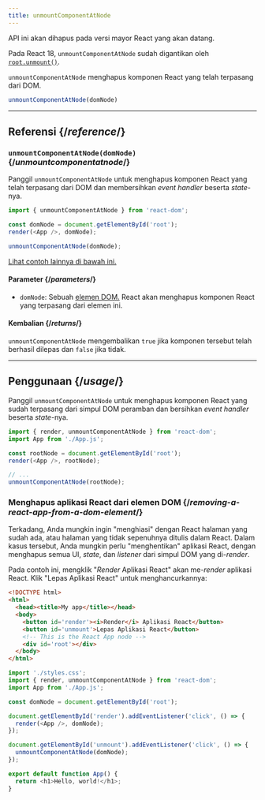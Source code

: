 ```yaml
---
title: unmountComponentAtNode
---
```


<Deprecated>

API ini akan dihapus pada versi mayor React yang akan datang.

Pada React 18, `unmountComponentAtNode` sudah digantikan oleh [`root.unmount()`](/reference/react-dom/client/createRoot#root-unmount).

</Deprecated>

<Intro>

`unmountComponentAtNode` menghapus komponen React yang telah terpasang dari DOM.

```js
unmountComponentAtNode(domNode)
```

</Intro>

<InlineToc />

---

## Referensi {/*reference*/}

### `unmountComponentAtNode(domNode)` {/*unmountcomponentatnode*/}

Panggil `unmountComponentAtNode` untuk menghapus komponen React yang telah terpasang dari DOM dan membersihkan *event handler* beserta *state*-nya.

```js
import { unmountComponentAtNode } from 'react-dom';

const domNode = document.getElementById('root');
render(<App />, domNode);

unmountComponentAtNode(domNode);
```

[Lihat contoh lainnya di bawah ini.](#usage)

#### Parameter {/*parameters*/}

* `domNode`: Sebuah [elemen DOM.](https://developer.mozilla.org/en-US/docs/Web/API/Element) React akan menghapus komponen React yang terpasang dari elemen ini.

#### Kembalian {/*returns*/}

`unmountComponentAtNode` mengembalikan `true` jika komponen tersebut telah berhasil dilepas dan `false` jika tidak.

---

## Penggunaan {/*usage*/}

Panggil `unmountComponentAtNode` untuk menghapus <CodeStep step={1}>komponen React yang sudah terpasang</CodeStep> dari <CodeStep step={2}>simpul DOM peramban</CodeStep> dan bersihkan *event handler* beserta *state*-nya.

```js [[1, 5, "<App />"], [2, 5, "rootNode"], [2, 8, "rootNode"]]
import { render, unmountComponentAtNode } from 'react-dom';
import App from './App.js';

const rootNode = document.getElementById('root');
render(<App />, rootNode);

// ...
unmountComponentAtNode(rootNode);
```


### Menghapus aplikasi React dari elemen DOM {/*removing-a-react-app-from-a-dom-element*/}

Terkadang, Anda mungkin ingin "menghiasi" dengan React halaman yang sudah ada, atau halaman yang tidak sepenuhnya ditulis dalam React. Dalam kasus tersebut, Anda mungkin perlu "menghentikan" aplikasi React, dengan menghapus semua UI, *state*, dan *listener* dari simpul DOM yang di-*render*.

Pada contoh ini, mengklik "*Render* Aplikasi React" akan me-*render* aplikasi React. Klik "Lepas Aplikasi React" untuk menghancurkannya:

<Sandpack>

```html index.html
<!DOCTYPE html>
<html>
  <head><title>My app</title></head>
  <body>
    <button id='render'><i>Render</i> Aplikasi React</button>
    <button id='unmount'>Lepas Aplikasi React</button>
    <!-- This is the React App node -->
    <div id='root'></div>
  </body>
</html>
```

```js index.js active
import './styles.css';
import { render, unmountComponentAtNode } from 'react-dom';
import App from './App.js';

const domNode = document.getElementById('root');

document.getElementById('render').addEventListener('click', () => {
  render(<App />, domNode);
});

document.getElementById('unmount').addEventListener('click', () => {
  unmountComponentAtNode(domNode);
});
```

```js App.js
export default function App() {
  return <h1>Hello, world!</h1>;
}
```

</Sandpack>
